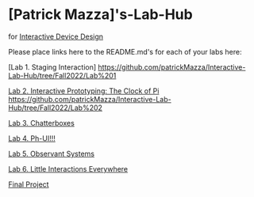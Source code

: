 # [Patrick Mazza]'s-Lab-Hub
for [Interactive Device Design](https://github.com/FAR-Lab/Developing-and-Designing-Interactive-Devices/)

Please place links here to the README.md's for each of your labs here:

[Lab 1. Staging Interaction] https://github.com/patrickMazza/Interactive-Lab-Hub/tree/Fall2022/Lab%201

[Lab 2. Interactive Prototyping: The Clock of Pi](Lab%202/)
https://github.com/patrickMazza/Interactive-Lab-Hub/tree/Fall2022/Lab%202

[Lab 3. Chatterboxes](Lab%203/)

[Lab 4. Ph-UI!!!](Lab%204/)

[Lab 5. Observant Systems](Lab%205/)

[Lab 6. Little Interactions Everywhere](Lab%206/)

[Final Project](https://github.com/FAR-Lab/Developing-and-Designing-Interactive-Devices/blob/2021Fall/FinalProject.md)<!--[](Final%20Project/)-->

